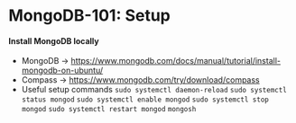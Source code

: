 # MongoDB-101: Setup

#### Install MongoDB locally
- MongoDB -> https://www.mongodb.com/docs/manual/tutorial/install-mongodb-on-ubuntu/
- Compass -> https://www.mongodb.com/try/download/compass
- Useful setup commands
`sudo systemctl daemon-reload`
`sudo systemctl status mongod`
`sudo systemctl enable mongod`
`sudo systemctl stop mongod`
`sudo systemctl restart mongod`
`mongosh`
